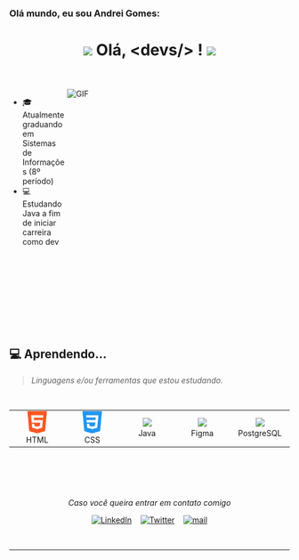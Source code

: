 ### Olá mundo, eu sou Andrei Gomes:

<h1 align="center">
  <a target="_blank">
    <img src="https://github.com/JayantGoel001/JayantGoel001/blob/master/GIF/Earth.gif" width="24px" style="max-width:100%;">
  </a>
  Olá, &lt;devs/&gt; !
  <a target="_blank">
    <img src="https://github.com/JayantGoel001/JayantGoel001/blob/master/GIF/Hi.gif" width="40px" />
  </a>
</h1>

<br/>
<br/>
<a target="_blank">
  <img align="right" height="250" width="400" alt="GIF" src="https://github.com/JayantGoel001/JayantGoel001/blob/master/GIF/code.gif">
</a>

- :mortar_board: Atualmente graduando em Sistemas de Informações (8º período)
- :computer: Estudando Java a fim de iniciar carreira como dev

<br/>
<br/>
<br/>
<br/>
<br/>
<br/>
<br/>
<br/>

<div id="tech"></div>

## 💻 Aprendendo...
> <i>Linguagens e/ou ferramentas que estou estudando.</i>
<br>
<table align=>
  <tr>
    <td align="center" width="96">
      <a>
        <img src="https://github.com/soilshubham/soilshubham/blob/main/icons/svg/html.svg" width="40"/>
      </a>
      <br>HTML
    </td>
    <td align="center" width="96">
      <a>
        <img src="https://github.com/soilshubham/soilshubham/blob/main/icons/svg/css.svg" width="40"/>
      </a>
      <br>CSS
    </td>
    <td align="center" width="96">
      <a>
        <img src="https://upload.wikimedia.org/wikipedia/pt/thumb/3/30/Java_programming_language_logo.svg/1200px-Java_programming_language_logo.svg.png" width="40"/>
      </a>
      <br>Java
    </td>
    <td align="center" width="96">
      <a>
        <img src="https://upload.wikimedia.org/wikipedia/commons/thumb/3/33/Figma-logo.svg/1365px-Figma-logo.svg.png" width="40"/>
      </a>
      <br>Figma
    </td>
    <td align="center" width="96">
      <a>
        <img src="https://upload.wikimedia.org/wikipedia/commons/thumb/2/29/Postgresql_elephant.svg/540px-Postgresql_elephant.svg.png" width="40"/>
      </a>
      <br>PostgreSQL
    </td>
    </td> 
  </tr>
</table>
<br>

##
<br>
<p align="center"=><i>Caso você queira entrar em contato comigo</i></p>
 <p align="center">
  <a href="https://www.linkedin.com/in/andreisgomes/"><img alt="LinkedIn" title="LinkedIn" src="https://upload.wikimedia.org/wikipedia/commons/thumb/8/81/LinkedIn_icon.svg/2048px-LinkedIn_icon.svg.png" width=20px" /></a>&nbsp;&nbsp;&nbsp;
  <a href="https://twitter.com/euandreigomes"><img alt="Twitter" title="Twitter" src="https://www.sarkarinaukriexams.com/images/import/sne12855367825.png" width=20px/></a>&nbsp;&nbsp;&nbsp;
   <a href="mailto:andreisouza07@gmail.com"><img alt="mail" title="mail" src="https://mailmeteor.com/logos/assets/PNG/Gmail_Logo_512px.png" width=20px/></a>
</p>
<br>

-----
